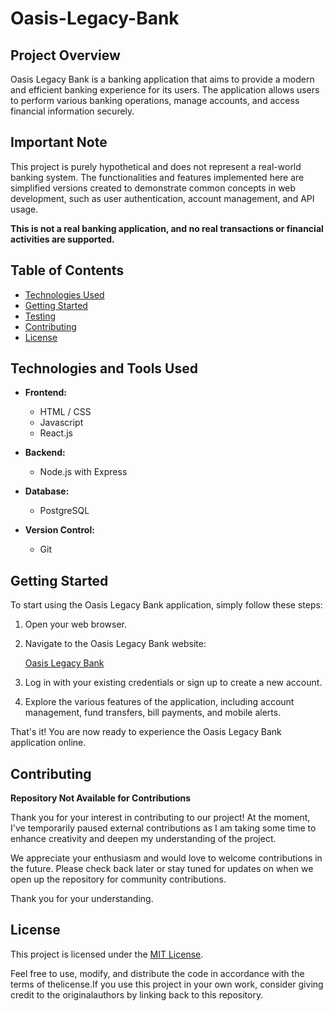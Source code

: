 # Oasis-Legacy-Bank

## Project Overview

Oasis Legacy Bank is a banking application that aims to provide a modern and efficient banking experience for its users. The application allows users to perform various banking operations, manage accounts, and access financial information securely.


## Important Note

This project is purely hypothetical and does not represent a real-world banking system. The functionalities and features implemented here are simplified versions created to demonstrate common concepts in web development, such as user authentication, account management, and API usage.

**This is not a real banking application, and no real transactions or financial activities are supported.**



## Table of Contents

- [Technologies Used](#technologies-used)
- [Getting Started](#getting-started)
- [Testing](#testing)
- [Contributing](#contributing)
- [License](#license)

<!-- 
## Features

- User Authentication: Secure user authentication for accessing account information.
- Account Management: View account details, balances, and transaction history.
- Fund Transfer: Transfer funds between accounts securely.
- Bill Payments: Pay bills conveniently through the application.
- Mobile Alerts: Receive alerts for transactions, account updates, and security notifications. -->


## Technologies and Tools Used

- **Frontend:**
    - HTML / CSS
    - Javascript
    - React.js

- **Backend:**
    - Node.js with Express

- **Database:**
    - PostgreSQL

- **Version Control:**
    - Git


## Getting Started

To start using the Oasis Legacy Bank application, simply follow these steps:

1. Open your web browser.

2. Navigate to the Oasis Legacy Bank website:

   [Oasis Legacy Bank](link)

3. Log in with your existing credentials or sign up to create a new account.

4. Explore the various features of the application, including account management, fund transfers, bill payments, and mobile alerts.

That's it! You are now ready to experience the Oasis Legacy Bank application online.


## Contributing

**Repository Not Available for Contributions**

Thank you for your interest in contributing to our project! At the moment, I've temporarily paused external contributions as I am taking some time to enhance creativity and deepen my understanding of the project.

We appreciate your enthusiasm and would love to welcome contributions in the future. Please check back later or stay tuned for updates on when we open up the repository for community contributions.

Thank you for your understanding.


## License

This project is licensed under the [MIT License](./LICENSE).

Feel free to use, modify, and distribute the code in accordance with the terms of thelicense.If you use this project in your own work, consider giving credit to the originalauthors by linking back to this repository.



<!-- Android App Development -->
<!--        Main: Kotlin

android-oasis-legacy-bank-app
├── frontend
│   ├── public
│   │   ├── index.html
│   │   ├── favicon.ico
│   ├── src
│   │   ├── assets
│   │   │   ├── images
│   │   │   ├── audio
│   │   ├── components
│   │   │   ├── CallList.js
│   │   │   ├── CallDetail.js
│   │   │   ├── CallHistory.js
│   │   │   ├── Sidebar.js
│   │   ├── containers
│   │   │   ├── Dashboard.js
│   │   │   ├── CallDetailContainer.js
│   │   ├── contexts
│   │   │   ├── AuthContext.js
│   │   │   ├── CallContext.js
│   │   ├── hooks
│   │   │   ├── useAuth.js
│   │   │   ├── useCall.js
│   │   ├── pages
│   │   │   ├── Login.js
│   │   │   ├── DashboardPage.js
│   │   │   ├── CallDetailPage.js
│   │   ├── services
│   │   │   ├── authService.js
│   │   │   ├── callService.js
│   │   ├── styles
│   │   │   ├── main.css
│   │   ├── utils
│   │   │   ├── formatDate.js
│   │   │   ├── apiUtils.js
│   │   ├── App.js
│   │   ├── index.js
│   │   ├── setupTests.js
│   │   ├── __tests__
├── backend
│   ├── src
│   │   ├── main
│   │   │   ├── kotlin
│   │   │   │   ├── com
│   │   │   │   │   ├── example
│   │   │   │   │   │   ├── PhoneBankApplication.kt
│   │   │   │   │   │   ├── controllers
│   │   │   │   │   │   │   ├── AuthController.kt
│   │   │   │   │   │   │   ├── CallController.kt
│   │   │   │   │   │   ├── models
│   │   │   │   │   │   │   ├── User.kt
│   │   │   │   │   │   │   ├── Call.kt
│   │   │   │   │   │   ├── services
│   │   │   │   │   │   │   ├── AuthService.kt
│   │   │   │   │   │   │   ├── CallService.kt
│   │   │   │   │   │   ├── config
│   │   │   │   │   │   │   ├── DatabaseConfig.kt
│   │   │   │   │   ├── resources
│   │   │   │   │   │   ├── application.properties
│   │   │   │   │   │   ├── static
│   │   │   │   │   │   │   ├── ...
│   │   ├── test
├── build
├── node_modules
├── package.json
├── README.md
├── .gitignore

-->

<!-- Web Development -->
<!--        Main: React

oasis-legacy-bank-website
├── client               # Frontend code
│   ├── public          # Publicly accessible files
│   │   ├── index.html  # Main HTML file
│   │   ├── favicon.ico # Favicon
│   ├── src             # Source code
│   │   ├── components  # Reusable React components
│   │   ├── pages       # React components representing pages
│   │   ├── styles      # CSS or stylesheets
│   │   ├── utils       # Utility functions or modules
│   │   ├── services    # API or other services
│   │   ├── assets      # Images, fonts, etc.
│   │   ├── App.js      # Main React component or App entry point
│   │   ├── index.js    # Entry point for rendering React app
│   │   ├── setupTests.js # Configuration for testing setup
│   │   ├── __tests__   # Test files or test-related code
├── server               # Backend code
│   ├── routes          # Express or API routes
│   ├── controllers     # Business logic
│   ├── models          # Data models
│   ├── services        # Additional services
│   ├── config          # Configuration files
│   ├── app.js          # Main backend application file
├── build                # Compiled or bundled code (output of build tools)
├── node_modules         # Node.js modules (auto-generated)
├── package.json         # Node.js package configuration
├── README.md            # Project documentation
└── .gitignore

-->


<!--

Homepage:


Welcome message

Promotions or important announcements

Quick links to popular services



Accounts and Services:


Overview of various types of accounts (savings, checking, etc.)

Details about loans, credit cards, and other financial products

Information on online banking services



Online Banking:


Login portal for online banking

Information on account management and transactions

Security features and guidelines



Mobile Banking:


Download links for mobile banking apps

Features and benefits of mobile banking

Instructions for setting up and using mobile banking



Customer Support:


Contact information (phone numbers, email addresses)

Live chat support

Frequently Asked Questions (FAQs)



Branch and ATM Locator:


Maps and information on branch locations

ATM locator with search functionality



Security and Privacy:


Information on security measures

Privacy policy

Tips for safe online banking



Rates and Fees:


Current interest rates on accounts and loans

Fee schedules for various services



Financial Tools:


Calculators for loans, mortgages, savings, etc.

Budgeting tools and financial education resources



About Us:


Overview of the bank's history, mission, and values

Leadership team and key personnel

News and updates related to the bank



Legal Information:


Terms and conditions

Compliance information

Regulatory disclosures



News and Updates:


Latest news about the bank

Updates on new services or features

Financial reports and statements







Foto de Lisa Fotios: https://www.pexels.com/pt-br/foto/pessoa-segurando-o-samsung-galaxy-s8-preto-da-meia-noite-ligar-o-near-macbook-pro-1092671/


-->